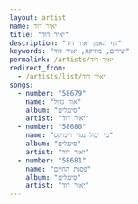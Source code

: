 ```yaml
---
layout: artist
name: יאיר דוד
title: "יאיר דוד"
description: "דף האמן יאיר דוד"
keywords: "שירים, מוזיקה, יאיר דוד"
permalink: /artists/יאיר-דוד
redirect_from:
  - /artists/list/יאיר דוד
songs:
  - number: "58679"
    name: "אור גדול"
    album: "סינגלים"
    artist: "יאיר דוד"
  - number: "58680"
    name: "מי יכול נגדי רימיקס"
    album: "סינגלים"
    artist: "יאיר דוד"
  - number: "58681"
    name: "פסגת החיים"
    album: "סינגלים"
    artist: "יאיר דוד"
---
```

